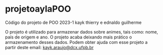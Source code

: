 # projetoaylaPOO
Código do projeto de POO 2023-1 kayk thierry e ednaldo guilherme                                                                                                                            


O projeto é utilizado para armazenar dados sobre animes, tais como: nome, país de origem e ano.
O projeto acaba deixando mais prático o armazenamento desses dados.
Podem obter ajuda com esse projeto a partir deste email: kayk.araujo@dcx.ufpb.br
